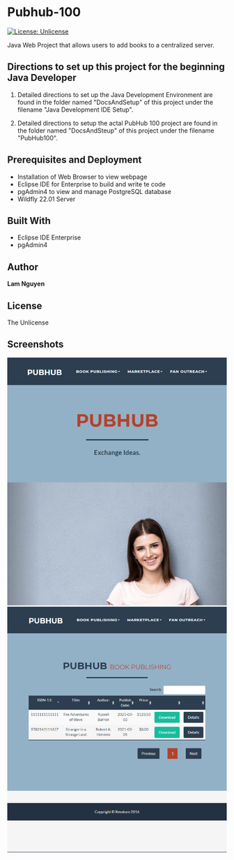 # Pubhub-100

[![License: Unlicense](https://img.shields.io/badge/license-Unlicense-blue.svg)](http://unlicense.org/)

Java Web Project that allows users to add books to a centralized server.

## Directions to set up this project for the beginning Java Developer

1. Detailed directions to set up the Java Development Environment are found in the folder named "DocsAndSetup" of this project under the filename "Java Development IDE Setup".

2. Detailed directions to setup the actal PubHub 100 project are found in the folder named "DocsAndSteup" of this project under the filename "PubHub100".

## Prerequisites and Deployment

- Installation of Web Browser to view webpage
- Eclipse IDE for Enterprise to build and write te code
- pgAdmin4 to view and manage PostgreSQL database
- Wildfly 22.01 Server

## Built With

- Eclipse IDE Enterprise
- pgAdmin4

## Author

**Lam Nguyen**

## License

The Unlicense

## Screenshots

![Screenshot_01](./DocsAndSetup/Screenshots/Screenshot.png?raw=true)
![Screenshot_02](./DocsAndSetup/Screenshots/Screenshot_02.png?raw=true)
